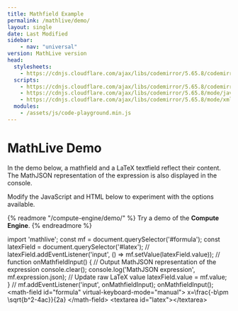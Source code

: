 ```yaml
---
title: Mathfield Example
permalink: /mathlive/demo/
layout: single
date: Last Modified
sidebar:
    - nav: "universal"
version: MathLive version
head:
  stylesheets:
    - https://cdnjs.cloudflare.com/ajax/libs/codemirror/5.65.8/codemirror.min.css
  scripts:
    - https://cdnjs.cloudflare.com/ajax/libs/codemirror/5.65.8/codemirror.min.js
    - https://cdnjs.cloudflare.com/ajax/libs/codemirror/5.65.8/mode/javascript/javascript.min.js
    - https://cdnjs.cloudflare.com/ajax/libs/codemirror/5.65.8/mode/xml/xml.min.js
  modules:
    - /assets/js/code-playground.min.js
---
```

<script>
    moduleMap = {
        mathlive: "//unpkg.com/mathlive?module",
        "html-to-image": "///assets/js/html-to-image.js",
    };
  window.addEventListener('DOMContentLoaded', (event) => 
      import('//unpkg.com/mathlive?module').then((mathlive) => document.getElementById('version').innerText = mathlive.version.mathlive
  ));
</script>

# MathLive Demo

In the demo below, a mathfield and a LaTeX textfield reflect their content. The
MathJSON representation of the expression is also displayed in the console.

Modify the JavaScript and HTML below to experiment with the options available.

{% readmore "/compute-engine/demo/" %}
Try a demo of the **Compute Engine**.
{% endreadmore %}



<!-- htmlmin:ignore -->
<code-playground layout="stack">
    <style slot="style">
      .output {
        padding: 16px;
      }
      .output textarea {
        color: var(--ui-color);
        background: var(--ui-background);
      }
      .output:focus-within {
        outline: none;
      }
      .output math-field, #latex {
        border-radius: 4px;
        border: var(--ui-border);
        padding: 8px;
      }
      .output math-field { font-size: 24px; } 
      .output math-field:focus-within {
        outline: Highlight auto 1px;
        outline: -webkit-focus-ring-color auto 1px
      }
      #latex {
        margin-top: 1em;
        font-family: var(--monospace-font-family), 'IBM Plex Mono', 'Fira Code', 'Source Code Pro',   monospace;
      }
    </style>
    <div slot="javascript">import 'mathlive';
const mf = document.querySelector('#formula');
const latexField = document.querySelector('#latex');
//
latexField.addEventListener('input', () => mf.setValue(latexField.value));
//
function onMathfieldInput() {
    // Output MathJSON representation of the expression
    console.clear();
    console.log('MathJSON expression', mf.expression.json);  
    // Update raw LaTeX value
    latexField.value = mf.value;
}
//
mf.addEventListener('input', onMathfieldInput);
onMathfieldInput();</div>
    <div slot="html">
&lt;math-field id="formula" virtual-keyboard-mode="manual"&gt;
    x=\frac{-b\pm \sqrt{b^2-4ac}}{2a}
&lt;/math-field&gt;
&lt;textarea id="latex"&gt;&lt;/textarea&gt;</div>
</code-playground>
<!-- htmlmin:ignore -->

